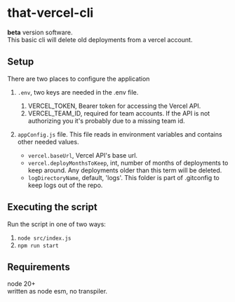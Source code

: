 # that-vercel-cli

**beta** version software.  
This basic cli will delete old deployments from a vercel account.

## Setup

There are two places to configure the application

1. `.env`, two keys are needed in the .env file.
    1. VERCEL_TOKEN, Bearer token for accessing the Vercel API.
    1. VERCEL_TEAM_ID, required for team accounts. If the API is not authorizing you it's probably due to a missing team id.

1. `appConfig.js` file. This file reads in environment variables and contains other needed values.
    - `vercel.baseUrl`, Vercel API's base url.
    - `vercel.deployMonthsToKeep`, int, number of months of deployments to keep around. Any deployments older than this term will be deleted. 
    - `logDirectoryName`, default, 'logs'. This folder is part of .gitconfig to keep logs out of the repo.
  
## Executing the script

Run the script in one of two ways:

1. `node src/index.js`
1. `npm run start`

## Requirements

node 20+  
written as node esm, no transpiler.
